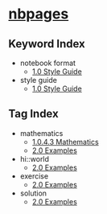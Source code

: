 # [nbpages](https://jckantor.github.io/nbpages)

## Keyword Index

* notebook format
    - [1.0 Style Guide](https://nbviewer.jupyter.org/github/jckantor/nbpages/blob/master/notebooks_public/01.00-Style-Guide.ipynb#1.0-Style-Guide)
* style guide
    - [1.0 Style Guide](https://nbviewer.jupyter.org/github/jckantor/nbpages/blob/master/notebooks_public/01.00-Style-Guide.ipynb#1.0-Style-Guide)

## Tag Index

* mathematics
    - [1.0.4.3 Mathematics](https://nbviewer.jupyter.org/github/jckantor/nbpages/blob/master/notebooks_public/01.00-Style-Guide.ipynb#1.0.4.3-Mathematics)
    - [2.0 Examples](https://nbviewer.jupyter.org/github/jckantor/nbpages/blob/master/notebooks_public/02.00-Examples.ipynb#2.0-Examples)
* hi::world
    - [2.0 Examples](https://nbviewer.jupyter.org/github/jckantor/nbpages/blob/master/notebooks_public/02.00-Examples.ipynb#2.0-Examples)
* exercise
    - [2.0 Examples](https://nbviewer.jupyter.org/github/jckantor/nbpages/blob/master/notebooks_public/02.00-Examples.ipynb#2.0-Examples)
* solution
    - [2.0 Examples](https://nbviewer.jupyter.org/github/jckantor/nbpages/blob/master/notebooks_public/02.00-Examples.ipynb#2.0-Examples)
